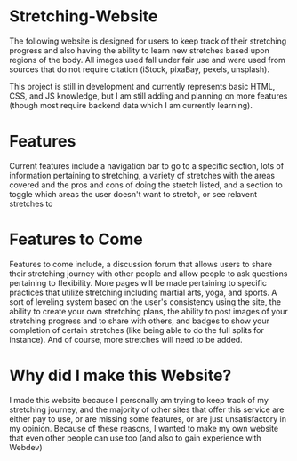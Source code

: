 # Stretching-Website
The following website is designed for users to keep track of their stretching progress and also having the ability to learn new stretches based upon regions of the body. All images used fall under fair use and were used from sources that do not require citation (iStock, pixaBay, pexels, unsplash).

This project is still in development and currently represents basic HTML, CSS, and JS knowledge, but I am still adding and planning on more features (though most require backend data which I am currently learning).

# Features
Current features include a navigation bar to go to a specific section, lots of information pertaining to stretching, a variety of stretches with the areas covered and the pros and cons of doing the stretch listed, and a section to toggle which areas the user doesn't want to stretch, or see relavent stretches to

# Features to Come
Features to come include, a discussion forum that allows users to share their stretching journey with other people and allow people to ask questions pertaining to flexibility. More pages will be made pertaining to specific practices that utilize stretching including martial arts, yoga, and sports. A sort of leveling system based on the user's consistency using the site, the ability to create your own stretching plans, the ability to post images of your stretching progress and to share with others, and badges to show your completion of certain stretches (like being able to do the full splits for instance). And of course, more stretches will need to be added.

# Why did I make this Website?
I made this website because I personally am trying to keep track of my stretching journey, and the majority of other sites that offer this service are either pay to use, or are missing some features, or are just unsatisfactory in my opinion. Because of these reasons, I wanted to make my own website that even other people can use too (and also to gain experience with Webdev)


